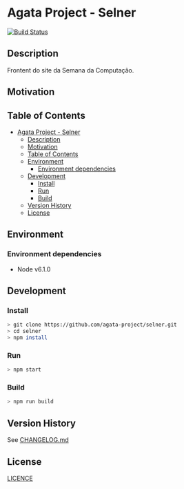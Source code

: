 # Agata Project - Selner

[![Build Status](https://travis-ci.org/agata-project/selner.svg?branch=master)](https://travis-ci.org/agata-project/selner)

## Description

Frontent do site da Semana da Computação.

## Motivation

## Table of Contents

- [Agata Project - Selner](#agata-project---selner)
  - [Description](#description)
  - [Motivation](#motivation)
  - [Table of Contents](#table-of-contents)
  - [Environment](#environment)
    - [Environment dependencies](#environment-dependencies)
  - [Development](#development)
    - [Install](#install)
    - [Run](#run)
    - [Build](#build)
  - [Version History](#version-history)
  - [License](#license)

## Environment

### Environment dependencies

- Node v6.1.0

## Development

### Install

```sh
> git clone https://github.com/agata-project/selner.git
> cd selner
> npm install
```

### Run

```sh
> npm start
```

### Build

```sh
> npm run build
```

## Version History

See [CHANGELOG.md](https://github.com/agata-project/azazel/blob/master/CHANGELOG.md)

## License

[LICENCE](https://github.com/agata-project/azazel/blob/master/LICENSE)

